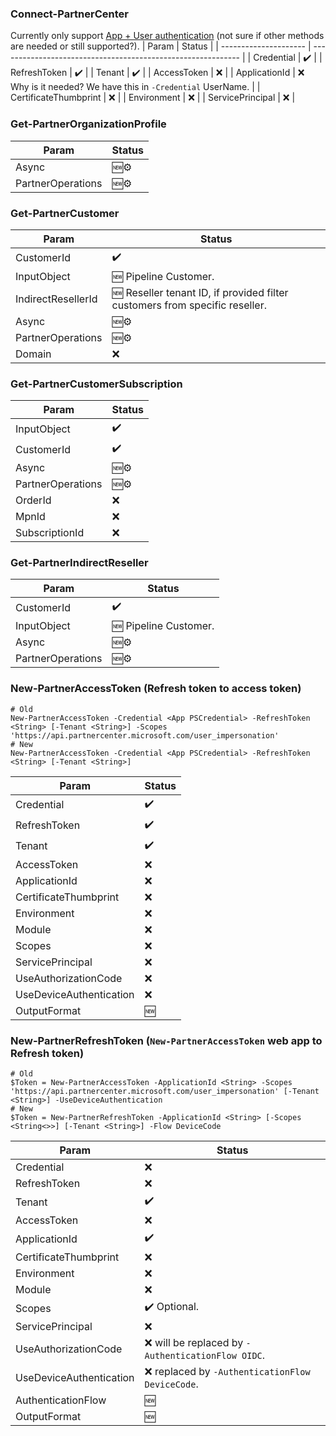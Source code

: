 ### Connect-PartnerCenter
Currently only support [App + User authentication](https://docs.microsoft.com/en-us/partner-center/develop/partner-center-authentication#app--user-authentication) (not sure if other methods are needed or still supported?).
| Param                 | Status                                                       |
| --------------------- | ------------------------------------------------------------ |
| Credential            | ✔️                                                         |
| RefreshToken          | ✔️                                                         |
| Tenant                | ✔️                                                         |
| AccessToken           | ❌                                                           |
| ApplicationId         | ❌ Why is it needed? We have this in `-Credential` UserName. |
| CertificateThumbprint | ❌                                                           |
| Environment           | ❌                                                           |
| ServicePrincipal      | ❌                                                           |

### Get-PartnerOrganizationProfile
| Param             | Status |
| ----------------- | ------ |
| Async             | 🆕⚙️ |
| PartnerOperations | 🆕⚙️ |

### Get-PartnerCustomer
| Param              | Status                                                                      |
| ------------------ | --------------------------------------------------------------------------- |
| CustomerId         | ✔️                                                                        |
| InputObject        | 🆕 Pipeline Customer.                                                       |
| IndirectResellerId | 🆕 Reseller tenant ID, if provided filter customers from specific reseller. |
| Async              | 🆕⚙️                                                                      |
| PartnerOperations  | 🆕⚙️                                                                      |
| Domain             | ❌                                                                          |

### Get-PartnerCustomerSubscription
| Param             | Status |
| ----------------- | ------ |
| InputObject       | ✔️   |
| CustomerId        | ✔️   |
| Async             | 🆕⚙️ |
| PartnerOperations | 🆕⚙️ |
| OrderId           | ❌     |
| MpnId             | ❌     |
| SubscriptionId    | ❌     |

### Get-PartnerIndirectReseller
| Param             | Status                |
| ----------------- | --------------------- |
| CustomerId        | ✔️                  |
| InputObject       | 🆕 Pipeline Customer. |
| Async             | 🆕⚙️                |
| PartnerOperations | 🆕⚙️                |

### New-PartnerAccessToken (Refresh token to access token)
``` pwsh
# Old
New-PartnerAccessToken -Credential <App PSCredential> -RefreshToken <String> [-Tenant <String>] -Scopes 'https://api.partnercenter.microsoft.com/user_impersonation'
# New
New-PartnerAccessToken -Credential <App PSCredential> -RefreshToken <String> [-Tenant <String>]
```
| Param                   | Status |
| ----------------------- | ------ |
| Credential              | ✔️   |
| RefreshToken            | ✔️   |
| Tenant                  | ✔️   |
| AccessToken             | ❌     |
| ApplicationId           | ❌     |
| CertificateThumbprint   | ❌     |
| Environment             | ❌     |
| Module                  | ❌     |
| Scopes                  | ❌     |
| ServicePrincipal        | ❌     |
| UseAuthorizationCode    | ❌     |
| UseDeviceAuthentication | ❌     |
| OutputFormat            | 🆕     |

### New-PartnerRefreshToken (`New-PartnerAccessToken` web app to Refresh token)
``` pwsh
# Old
$Token = New-PartnerAccessToken -ApplicationId <String> -Scopes 'https://api.partnercenter.microsoft.com/user_impersonation' [-Tenant <String>] -UseDeviceAuthentication
# New
$Token = New-PartnerRefreshToken -ApplicationId <String> [-Scopes <String<>>] [-Tenant <String>] -Flow DeviceCode
```
| Param                   | Status                                              |
| ----------------------- | --------------------------------------------------- |
| Credential              | ❌                                                  |
| RefreshToken            | ❌                                                  |
| Tenant                  | ✔️                                                |
| AccessToken             | ❌                                                  |
| ApplicationId           | ✔️                                                |
| CertificateThumbprint   | ❌                                                  |
| Environment             | ❌                                                  |
| Module                  | ❌                                                  |
| Scopes                  | ✔️ Optional.                                      |
| ServicePrincipal        | ❌                                                  |
| UseAuthorizationCode    | ❌ will be replaced by  `-AuthenticationFlow OIDC`. |
| UseDeviceAuthentication | ❌ replaced by `-AuthenticationFlow DeviceCode`.    |
| AuthenticationFlow      | 🆕                                                  |
| OutputFormat            | 🆕                                                  |